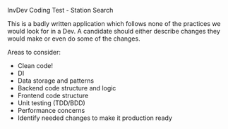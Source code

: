 InvDev Coding Test - Station Search

This is a badly written application which follows none of the practices we would look for in a Dev.
A candidate should either describe changes they would make or even do some of the changes.

Areas to consider:
* Clean code!
* DI
* Data storage and patterns
* Backend code structure and logic
* Frontend code structure
* Unit testing (TDD/BDD)
* Performance concerns
* Identify needed changes to make it production ready
